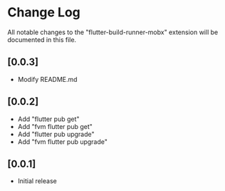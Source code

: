 # Change Log

All notable changes to the "flutter-build-runner-mobx" extension will be documented in this file.


## [0.0.3]

  - Modify README.md

## [0.0.2]

  - Add "flutter pub get"
  - Add "fvm flutter pub get"
  - Add "flutter pub upgrade"
  - Add "fvm flutter pub upgrade"

## [0.0.1]

  - Initial release